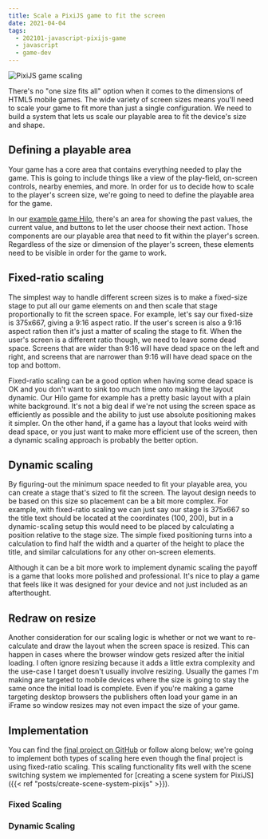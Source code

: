 ```yaml
---
title: Scale a PixiJS game to fit the screen
date: 2021-04-04
tags:
  - 202101-javascript-pixijs-game
  - javascript
  - game-dev
---
```


![PixiJS game scaling](/scale-to-fit-screen-pixijs/header.png)

There's no "one size fits all" option when it comes to the dimensions of HTML5 mobile games. The wide variety of screen sizes means you'll need to scale your game to fit more than just a single configuration. We need to build a system that lets us scale our playable area to fit the device's size and shape.

## Defining a playable area

Your game has a core area that contains everything needed to play the game. This is going to include things like a view of the play-field, on-screen controls, nearby enemies, and more. In order for us to decide how to scale to the player's screen size, we're going to need to define the playable area for the game.

In our [example game Hilo](https://github.com/lurkshark/coderevue/tree/main/202101-javascript-pixijs-game), there's an area for showing the past values, the current value, and buttons to let the user choose their next action. Those components are our playable area that need to fit within the player's screen. Regardless of the size or dimension of the player's screen, these elements need to be visible in order for the game to work.

## Fixed-ratio scaling

The simplest way to handle different screen sizes is to make a fixed-size stage to put all our game elements on and then scale that stage proportionally to fit the screen space. For example, let's say our fixed-size is 375x667, giving a 9:16 aspect ratio. If the user's screen is also a 9:16 aspect ration then it's just a matter of scaling the stage to fit. When the user's screen is a different ratio though, we need to leave some dead space. Screens that are wider than 9:16 will have dead space on the left and right, and screens that are narrower than 9:16 will have dead space on the top and bottom.

Fixed-ratio scaling can be a good option when having some dead space is OK and you don't want to sink too much time onto making the layout dynamic. Our Hilo game for example has a pretty basic layout with a plain white background. It's not a big deal if we're not using the screen space as efficiently as possible and the ability to just use absolute positioning makes it simpler. On the other hand, if a game has a layout that looks weird with dead space, or you just want to make more efficient use of the screen, then a dynamic scaling approach is probably the better option.

## Dynamic scaling

By figuring-out the minimum space needed to fit your playable area, you can create a stage that's sized to fit the screen. The layout design needs to be based on this size so placement can be a bit more complex. For example, with fixed-ratio scaling we can just say our stage is 375x667 so the title text should be located at the coordinates (100, 200), but in a dynamic-scaling setup this would need to be placed by calculating a position relative to the stage size. The simple fixed positioning turns into a calculation to find half the width and a quarter of the height to place the title, and similar calculations for any other on-screen elements.

Although it can be a bit more work to implement dynamic scaling the payoff is a game that looks more polished and professional. It's nice to play a game that feels like it was designed for your device and not just included as an afterthought.

## Redraw on resize

Another consideration for our scaling logic is whether or not we want to re-calculate and draw the layout when the screen space is resized. This can happen in cases where the browser window gets resized after the initial loading. I often ignore resizing because it adds a little extra complexity and the use-case I target doesn't usually involve resizing. Usually the games I'm making are targeted to mobile devices where the size is going to stay the same once the initial load is complete. Even if you're making a game targeting desktop browsers the publishers often load your game in an iFrame so window resizes may not even impact the size of your game.

## Implementation

You can find the [final project on GitHub](https://github.com/lurkshark/coderevue/tree/main/202101-javascript-pixijs-game) or follow along below; we're going to implement both types of scaling here even though the final project is using fixed-ratio scaling. This scaling functionality fits well with the scene switching system we implemented for [creating a scene system for PixiJS]({{< ref "posts/create-scene-system-pixijs" >}}).

### Fixed Scaling

### Dynamic Scaling
